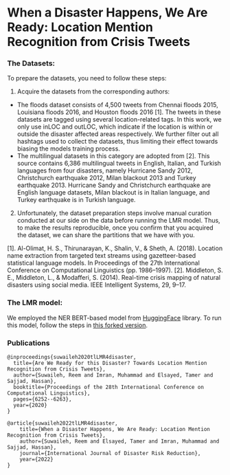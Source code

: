 # When a Disaster Happens, We Are Ready: Location Mention Recognition from Crisis Tweets

### The Datasets:
To prepare the datasets, you need to follow these steps:
1. Acquire the datasets from the corresponding authors:
- The floods dataset consists of 4,500 tweets from Chennai floods 2015, Louisiana floods 2016, and Houston floods 2016 [1]. The tweets in these datasets are tagged using several location-related tags. In this work, we only use inLOC and outLOC, which indicate if the location is within or outside the disaster affected areas respectively. We further filter out all hashtags used to collect the datasets, thus limiting their effect towards biasing the models training process.
- The multilingual datasets in this category are adopted from [2]. This source contains 6,386 multilingual tweets in English, Italian, and Turkish languages from four disasters, namely Hurricane Sandy 2012, Christchurch earthquake 2012, Milan blackout 2013 and Turkey earthquake 2013. Hurricane Sandy and Christchurch earthquake are English language datasets, Milan blackout is in Italian language, and Turkey earthquake is in Turkish language.

2. Unfortunately, the dataset preparation steps involve manual curation conducted at our side on the data before running the LMR model. Thus, to make the results reproducible, once you confirm that you acquired the dataset, we can share the partitions that we have with you. 

[1]. Al-Olimat, H. S., Thirunarayan, K., Shalin, V., & Sheth, A. (2018). Location name extraction from targeted text streams using gazetteer-based statistical language models. In Proceedings of the 27th International Conference on Computational Linguistics (pp. 1986–1997).
[2]. Middleton, S. E., Middleton, L., & Modafferi, S. (2014). Real-time crisis mapping of natural disasters using social media. IEEE Intelligent Systems, 29, 9–17.

### The LMR model:
We employed the NER BERT-based model from [HuggingFace](https://huggingface.co/) library. To run this model, follow the steps in [this forked version](https://github.com/rsuwaileh/transformers/tree/master/examples/ner).

### Publications
```
@inproceedings{suwaileh2020tlLMR4disaster,
  title={Are We Ready for this Disaster? Towards Location Mention Recognition from Crisis Tweets},
  author={Suwaileh, Reem and Imran, Muhammad and Elsayed, Tamer and Sajjad, Hassan},
  booktitle={Proceedings of the 28th International Conference on Computational Linguistics},
  pages={6252--6263},
  year={2020}
}

@article{suwaileh2022tlLMR4disaster,
    title={When a Disaster Happens, We Are Ready: Location Mention Recognition from Crisis Tweets},
    author={Suwaileh, Reem and Elsayed, Tamer and Imran, Muhammad and Sajjad, Hassan},
    journal={International Journal of Disaster Risk Reduction},
    year={2022}
}
 
```

